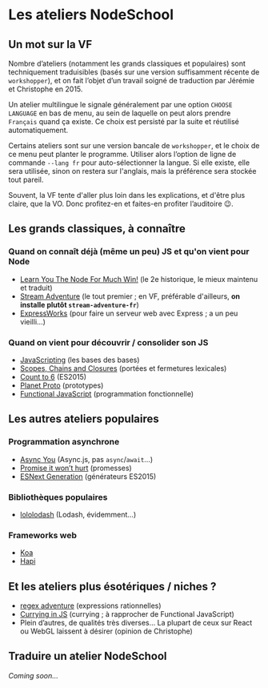 # Les ateliers NodeSchool

## Un mot sur la VF

Nombre d’ateliers (notamment les grands classiques et populaires) sont techniquement traduisibles (basés sur une version suffisamment récente de `workshopper`), et on fait l’objet d’un travail soigné de traduction par Jérémie et Christophe en 2015.

Un atelier multilingue le signale généralement par une option `CHOOSE LANGUAGE` en bas de menu, au sein de laquelle on peut alors prendre `Français` quand ça existe. Ce choix est persisté par la suite et réutilisé automatiquement.

Certains ateliers sont sur une version bancale de `workshopper`, et le choix de ce menu peut planter le programme. Utiliser alors l’option de ligne de commande `--lang fr` pour auto-sélectionner la langue. Si elle existe, elle sera utilisée, sinon on restera sur l'anglais, mais la préférence sera stockée tout pareil.

Souvent, la VF tente d'aller plus loin dans les explications, et d'être plus claire, que la VO. Donc profitez-en et faites-en profiter l’auditoire 😉.

## Les grands classiques, à connaître

### Quand on connaît déjà (même un peu) JS et qu'on vient pour Node

- [Learn You The Node For Much Win!](https://github.com/workshopper/learnyounode#readme) (le 2e historique, le mieux maintenu et traduit)
- [Stream Adventure](https://github.com/workshopper/stream-adventure#readme) (le tout premier ; en VF, préférable d'ailleurs, **on installe plutôt `stream-adventure-fr`**)
- [ExpressWorks](https://github.com/azat-co/expressworks#readme) (pour faire un serveur web avec Express ; a un peu vieilli…)

### Quand on vient pour découvrir / consolider son JS

- [JavaScripting](https://github.com/workshopper/javascripting#readme) (les bases des bases)
- [Scopes, Chains and Closures](https://github.com/workshopper/scope-chains-closures#readme) (portées et fermetures lexicales)
- [Count to 6](https://github.com/domenic/count-to-6#readme) (ES2015)
- [Planet Proto](https://github.com/sporto/planetproto#readme) (prototypes)
- [Functional JavaScript](https://github.com/timoxley/functional-javascript-workshop#readme) (programmation fonctionnelle)

## Les autres ateliers populaires

### Programmation asynchrone

- [Async You](https://github.com/bulkan/async-you#readme) (Async.js, pas `async`/`await`…)
- [Promise it won’t hurt](https://github.com/stevekane/promise-it-wont-hurt#readme) (promesses)
- [ESNext Generation](https://github.com/jesstelford/esnext-generation#readme) (générateurs ES2015)

### Bibliothèques populaires

- [lololodash](https://github.com/mdunisch/lololodash#readme) (Lodash, évidemment…)

### Frameworks web

- [Koa](https://github.com/koajs/kick-off-koa#readme)
- [Hapi](https://github.com/hapijs/makemehapi#readme)

## Et les ateliers plus ésotériques / niches ?

- [regex adventure](https://github.com/workshopper/regex-adventure#readme) (expressions rationnelles)
- [Currying in JS](https://github.com/kishorsharma/currying-workshopper#readme) (currying ; à rapprocher de Functional JavaScript)
- Plein d’autres, de qualités très diverses… La plupart de ceux sur React ou WebGL laissent à désirer (opinion de Christophe)

## Traduire un atelier NodeSchool

_Coming soon…_
